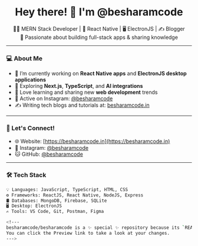 <h1 align="center">Hey there! 👋 I'm @besharamcode</h1>
<p align="center">
  🧑‍💻 MERN Stack Developer | 📱 React Native | 🖥️ ElectronJS | ✍️ Blogger<br/>
  🚀 Passionate about building full-stack apps & sharing knowledge
</p>

---

### 💻 About Me

- 🔭 I’m currently working on **React Native apps** and **ElectronJS desktop applications**
- 🌱 Exploring **Next.js**, **TypeScript**, and **AI integrations**
- 🧠 Love learning and sharing new **web development** trends
- 📸 Active on Instagram: [@besharamcode](https://instagram.com/besharamcode)
- ✍️ Writing tech blogs and tutorials at: [besharamcode.in](https://besharamcode.in)

---

### 🔗 Let's Connect!

- 🌐 Website: [https://besharamcode.in](https://besharamcode.in)
- 📸 Instagram: [@besharamcode](https://instagram.com/besharamcode)
- 🐱 GitHub: [@besharamcode](https://github.com/besharamcode)

---

### 🛠️ Tech Stack

```bash
💡 Languages: JavaScript, TypeScript, HTML, CSS
⚙️ Frameworks: ReactJS, React Native, NodeJS, Express
🛢️ Databases: MongoDB, Firebase, SQLite
🖥️ Desktop: ElectronJS
✍️ Tools: VS Code, Git, Postman, Figma

<!---
besharamcode/besharamcode is a ✨ special ✨ repository because its `README.md` (this file) appears on your GitHub profile.
You can click the Preview link to take a look at your changes.
--->
